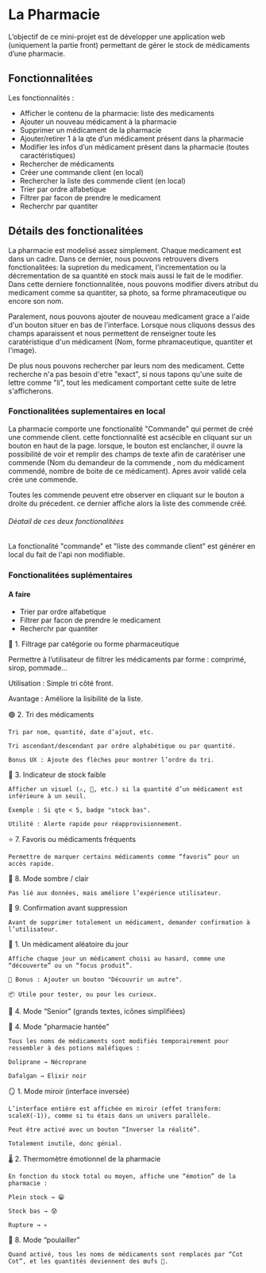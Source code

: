 # La Pharmacie

L’objectif de ce mini-projet est de développer une application web (uniquement la partie front) permettant
de gérer le stock de médicaments d’une pharmacie.

## Fonctionnalitées

Les fonctionnalités :
- Afficher le contenu de la pharmacie: liste des medicaments
- Ajouter un nouveau médicament à la pharmacie
- Supprimer un médicament de la pharmacie
- Ajouter/retirer 1 à la qte d’un médicament présent dans la pharmacie
- Modifier les infos d’un médicament présent dans la pharmacie (toutes caractéristiques)
- Rechercher de médicaments
- Créer une commande client (en local)
- Rechercher la liste des commende client (en local)
- Trier par ordre alfabetique
- Filtrer par facon de prendre le medicament
- Recherchr par quantiter

## Détails des fonctionalitées

La pharmacie est modelisé assez simplement. Chaque medicament est dans un cadre. Dans ce dernier, nous 
pouvons retrouvers divers fonctionalitées: la supretion du medicament, l'incrementation ou la décrementation
de sa quantité en stock mais aussi le fait de le modifier. Dans cette derniere fonctionnalitée, nous pouvons 
modifier divers atribut du medicament comme sa quantiter, sa photo, sa forme phramaceutique ou encore son nom.

Paralement, nous pouvons ajouter de nouveau medicament grace a l'aide d'un bouton situer en bas de l'interface.
Lorsque nous cliquons dessus des champs aparaissent et nous permettent de renseigner toute les caratéristique
d'un médicament (Nom, forme phramaceutique, quantiter et l'image).

De plus nous pouvons rechercher par leurs nom des medicament. Cette recherche n'a pas besoin d'etre "exact",
si nous tapons qu'une suite de lettre comme "li", tout les medicament comportant cette suite de letre s'afficherons.

### Fonctionalitées suplementaires en local

La pharmacie comporte une fonctionalité "Commande" qui permet de créé une commende client. cette fonctionnalité
est acsécible en cliquant sur un bouton en haut de la page. lorsque, le bouton est enclancher, il ouvre la 
possibilité de voir et remplir des champs de texte afin de caratériser une commende (Nom du demandeur de la commende
, nom du médicament commendé, nombre de boite de ce médicament). Apres avoir validé cela crée une commende.

Toutes les commende peuvent etre observer en cliquant sur le bouton a droite du précedent. ce dernier affiche alors la liste
des commende créé.

###### Déatail de ces deux fonctionalitées

La fonctionalité "commande" et "liste des commande client" est générer en local du fait de l'api non modifiable.


### Fonctionalitées suplémentaires 

#### A faire
- Trier par ordre alfabetique
- Filtrer par facon de prendre le medicament
- Recherchr par quantiter

🔎 1. Filtrage par catégorie ou forme pharmaceutique

   Permettre à l’utilisateur de filtrer les médicaments par forme : comprimé, sirop, pommade…

   Utilisation : Simple tri côté front.

   Avantage : Améliore la lisibilité de la liste.

🟢 2. Tri des médicaments

    Tri par nom, quantité, date d’ajout, etc.

    Tri ascendant/descendant par ordre alphabétique ou par quantité.

    Bonus UX : Ajoute des flèches pour montrer l’ordre du tri.

🧮 3. Indicateur de stock faible

    Afficher un visuel (⚠️, 🔴, etc.) si la quantité d’un médicament est inférieure à un seuil.

    Exemple : Si qte < 5, badge "stock bas".

    Utilité : Alerte rapide pour réapprovisionnement.


⭐ 7. Favoris ou médicaments fréquents

    Permettre de marquer certains médicaments comme “favoris” pour un accès rapide.

🌙 8. Mode sombre / clair

    Pas lié aux données, mais améliore l’expérience utilisateur.

🔐 9. Confirmation avant suppression

    Avant de supprimer totalement un médicament, demander confirmation à l’utilisateur.

🎲 1. Un médicament aléatoire du jour

    Affiche chaque jour un médicament choisi au hasard, comme une “découverte” ou un “focus produit”.

    📌 Bonus : Ajouter un bouton "Découvrir un autre".

    📦 Utile pour tester, ou pour les curieux.



🧓 4. Mode “Senior” (grands textes, icônes simplifiées)


👻 4. Mode "pharmacie hantée"

    Tous les noms de médicaments sont modifiés temporairement pour ressembler à des potions maléfiques :

    Doliprane → Nécroprane

    Dafalgan → Elixir noir

🪞 1. Mode miroir (interface inversée)

    L’interface entière est affichée en miroir (effet transform: scaleX(-1)), comme si tu étais dans un univers parallèle.

    Peut être activé avec un bouton “Inverser la réalité”.

    Totalement inutile, donc génial.

🌡️ 2. Thermomètre émotionnel de la pharmacie

    En fonction du stock total ou moyen, affiche une “émotion” de la pharmacie :

    Plein stock → 😁

    Stock bas → 😰

    Rupture → 💀


🐔 8. Mode “poulailler”

    Quand activé, tous les noms de médicaments sont remplacés par “Cot Cot”, et les quantités deviennent des œufs 🥚.

